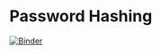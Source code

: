 # Password Hashing

[![Binder](https://mybinder.org/badge_logo.svg)](https://mybinder.org/v2/gh/cedricgeissmann/password-hashing/HEAD)
